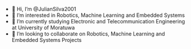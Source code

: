- 👋 Hi, I’m @JulianSilva2001
- 👀 I’m interested in Robotics, Machine Learning and Embedded Systems
- 🌱 I’m currently studying Electronic and Telecommunication Engineering at University of  Moratuwa
- 💞️ I’m looking to collaborate on Robotics, Machine Learning and Embedded Systems Projects

<!---
JulianSilva2001/JulianSilva2001 is a ✨ special ✨ repository because its `README.md` (this file) appears on your GitHub profile.
You can click the Preview link to take a look at your changes.
--->
